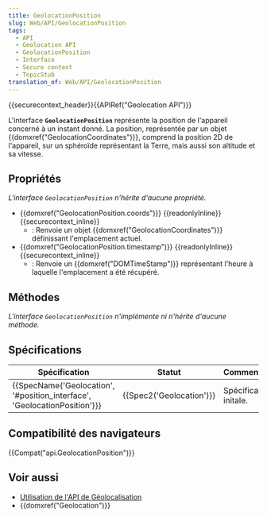 ```yaml
---
title: GeolocationPosition
slug: Web/API/GeolocationPosition
tags:
  - API
  - Geolocation API
  - GeolocationPosition
  - Interface
  - Secure context
  - TopicStub
translation_of: Web/API/GeolocationPosition
---
```

{{securecontext_header}}{{APIRef("Geolocation API")}}

L'interface **`GeolocationPosition`** représente la position de l'appareil concerné à un instant donné. La position, représentée par un objet {{domxref("GeolocationCoordinates")}}, comprend la position 2D de l'appareil, sur un sphéroïde représentant la Terre, mais aussi son altitude et sa vitesse.

## Propriétés

_L'interface `GeolocationPosition` n'hérite d'aucune propriété._

- {{domxref("GeolocationPosition.coords")}} {{readonlyInline}} {{securecontext_inline}}
  - : Renvoie un objet {{domxref("GeolocationCoordinates")}} définissant l'emplacement actuel.
- {{domxref("GeolocationPosition.timestamp")}} {{readonlyInline}} {{securecontext_inline}}
  - : Renvoie un {{domxref("DOMTimeStamp")}} représentant l'heure à laquelle l'emplacement a été récupéré.

## Méthodes

**L'interface* `GeolocationPosition` *n'implémente ni n'hérite d'aucune méthode.**

## Spécifications

| Spécification                                                                                    | Statut                           | Commentaire            |
| ------------------------------------------------------------------------------------------------ | -------------------------------- | ---------------------- |
| {{SpecName('Geolocation', '#position_interface', 'GeolocationPosition')}} | {{Spec2('Geolocation')}} | Spécification initale. |

## Compatibilité des navigateurs

{{Compat("api.GeolocationPosition")}}

## Voir aussi

- [Utilisation de l'API de Géolocalisation](/fr/docs/Web/API/Geolocation_API/Using)
- {{domxref("Geolocation")}}
